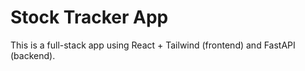 # Stock Tracker App

This is a full-stack app using React + Tailwind (frontend) and FastAPI (backend).
